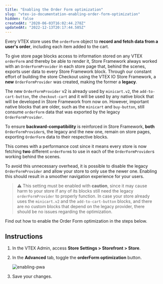 ```yaml
---
title: "Enabling the Order Form optimization"
slug: "vtex-io-documentation-enabling-order-form-optimization"
hidden: false
createdAt: "2020-06-03T16:02:44.278Z"
updatedAt: "2022-12-13T20:17:44.505Z"
---
```


Every VTEX store uses the `orderForm` object to **record and fetch data from a user's order**, including each item added to the cart.

To give store page blocks access to information stored on any VTEX `orderForm` and thereby be able to render it,  Store Framework always worked with an `OrderFormProvider` in each store page that, behind the scenes, exports user data to every Store Framework block.
Through our constant effort of building the store Checkout using the VTEX IO Store Framework, a **new** `OrderFormProvider` was created, making the former a **legacy**.

The new `OrderFormProvider` v2 is already used by `minicart.v2`, the `add-to-cart-button`, the `checkout-cart` and it will be used by any native block that will be developed in Store Framework from now on. However, important native blocks that are older, such as the `minicart` and `buy-button`, still consume `orderForm` data that was exported by the legacy `OrderFormProvider`.

To ensure **backward-compatibility** is reinforced in Store Framework,  **both** `OrderFormProvider`s, the legacy and the new one, remain on store pages, exporting `OrderForm` data to their respective blocks.

This comes with a performance cost since it means every store is now fetching **two** different `orderForm`s to use in each of the `OrderFormProvider`s working behind the scenes.

To avoid this unnecessary overhead, it is possible to disable the legacy `OrderFormProvider` and allow your store to only use the newer one. Enabling this should result in a smoother navigation experience for your users.

> ⚠️ This setting must be enabled with **caution**, since it may cause harm to your store if any of its blocks still need the legacy `orderFormProvider` to properly function. In case your store already uses the `minicart.v2` and the `add-to-cart-button` blocks, and there are no custom blocks that depend on the legacy provider, there should be no issues regarding the optimization.

Find out how to enable the Order Form optimization in the steps below.

## Instructions

1. In the VTEX Admin, access **Store Settings > Storefront > Store**.

2. In the **Advanced** tab, toggle the **orderForm optimization** button.

    ![enabling-pwa](https://cdn.jsdelivr.net/gh/vtexdocs/dev-portal-content@main/images/vtex-io-documentation-enabling-order-form-optimization-1.png)

3. Save your changes.
